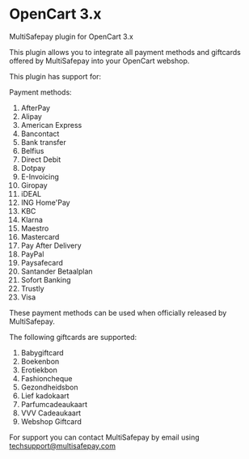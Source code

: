 # OpenCart 3.x
MultiSafepay plugin for OpenCart 3.x

This plugin allows you to integrate all payment methods and giftcards offered by MultiSafepay into your OpenCart webshop.

This plugin has support for:

Payment methods:

1. AfterPay
2. Alipay
3. American Express
4. Bancontact
5. Bank transfer
6. Belfius
7. Direct Debit
8. Dotpay
9. E-Invoicing
10. Giropay
11. iDEAL
12. ING Home'Pay
13. KBC
14. Klarna
15. Maestro
16. Mastercard
17. Pay After Delivery
18. PayPal
19. Paysafecard
20. Santander Betaalplan
21. Sofort Banking
22. Trustly
23. Visa

These payment methods can be used when officially released by MultiSafepay.

The following giftcards are supported:

1. Babygiftcard
2. Boekenbon
3. Erotiekbon
4. Fashioncheque
5. Gezondheidsbon
6. Lief kadokaart
7. Parfumcadeaukaart
8. VVV Cadeaukaart
9. Webshop Giftcard

For support you can contact MultiSafepay by email using <techsupport@multisafepay.com>